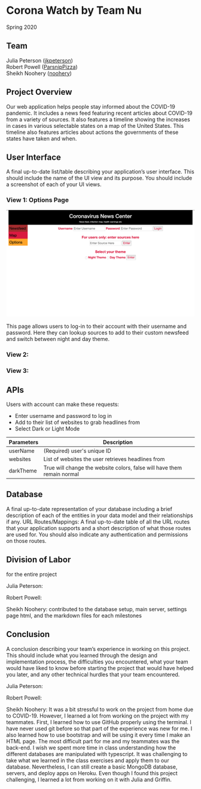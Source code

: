 # Corona Watch by Team Nu
Spring 2020  

## Team
Julia Peterson ([jkpeterson](https://github.com/jkpeterson))  
Robert Powell ([ParsnipPizza](https://github.com/ParsnipPizza))    
Sheikh Noohery ([noohery](https://github.com/noohery))    

## Project Overview
Our web application helps people stay informed about the COVID-19 pandemic. It includes a news feed featuring recent articles about COVID-19 from a variety of sources. It also features a timeline showing the increases in cases in various selectable states on a map of the United States. This timeline also features articles about actions the governments of these states have taken and when.

## User Interface

A final up-to-date list/table describing your application’s user interface. This should include the name of the UI view and its purpose. You should include a screenshot of each of your UI views.

### View 1: Options Page

<img src="news_center.png"
     alt="Options View"/>

This page allows users to log-in to their account with their username and password. Here they can lookup sources to add to their custom newsfeed and switch between night and day theme. 

### View 2:

### View 3: 

## APIs

Users with account can make these requests:
+ Enter username and password to log in
+ Add to their list of websites to grab headlines from
+ Select Dark or Light Mode

| Parameters    | Description  |
| ------------- |--------------|
| userName      | (Required) user's unique ID |
| websites      | List of websites the user retrieves headlines from |
| darkTheme     | True will change the website colors, false will have them remain normal |

## Database

A final up-to-date representation of your database including a brief description of each of the entities in your data model and their relationships if any.
URL Routes/Mappings: A final up-to-date table of all the URL routes that your application supports and a short description of what those routes are used for. You should also indicate any authentication and permissions on those routes.


## Division of Labor

for the entire project  

Julia Peterson: 

Robert Powell: 

Sheikh Noohery: contributed to the database setup, main server, settings page html, and the markdown files for each milestones

## Conclusion

A conclusion describing your team’s experience in working on this project. This should include what you learned through the design and implementation process, the difficulties you encountered, what your team would have liked to know before starting the project that would have helped you later, and any other technical hurdles that your team encountered.

Julia Peterson:  

Robert Powell: 

Sheikh Noohery: It was a bit stressful to work on the project from home due to COVID-19. However, I learned a lot from working on the project with my teammates. First, I learned how to use GitHub properly using the terminal. I have never used git before so that part of the experience was new for me. I also learned how to use bootstrap and will be using it every time I make an HTML page. The most difficult part for me and my teammates was the back-end. I wish we spent more time in class understanding how the different databases are manipulated with typescript. It was challenging to take what we learned in the class exercises and apply them to our database. Nevertheless, I can still create a basic MongoDB database, servers, and deploy apps on Heroku. Even though I found this project challenging, I learned a lot from working on it with Julia and Griffin.